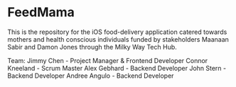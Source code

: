 # FeedMama

This is the repository for the iOS food-delivery application catered towards mothers and health conscious individuals funded by stakeholders Maanaan Sabir and Damon Jones through the Milky Way Tech Hub.

Team:
Jimmy Chen - Project Manager & Frontend Developer
Connor Kneeland - Scrum Master
Alex Gebhard - Backend Developer
John Stern - Backend Developer
Andree Angulo - Backend Developer
